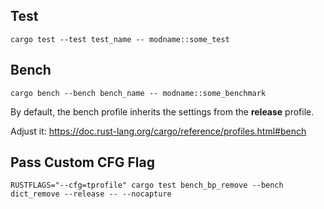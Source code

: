 

## Test
`cargo test --test test_name -- modname::some_test`


## Bench

`cargo bench --bench bench_name -- modname::some_benchmark`

By default, the bench profile inherits the settings from the **release** profile.

Adjust it: https://doc.rust-lang.org/cargo/reference/profiles.html#bench


## Pass Custom CFG Flag

`RUSTFLAGS="--cfg=tprofile" cargo test bench_bp_remove --bench dict_remove --release -- --nocapture`
